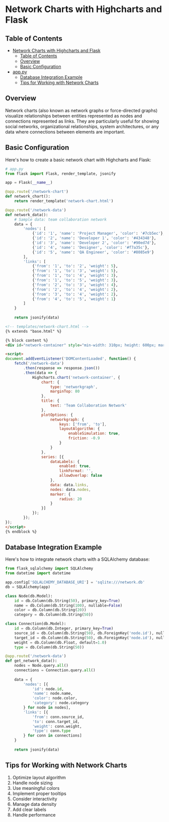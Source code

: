 # Network Charts with Highcharts and Flask

## Table of Contents
- [Network Charts with Highcharts and Flask](#network-charts-with-highcharts-and-flask)
  - [Table of Contents](#table-of-contents)
  - [Overview](#overview)
  - [Basic Configuration](#basic-configuration)
- [app.py](#apppy)
  - [Database Integration Example](#database-integration-example)
  - [Tips for Working with Network Charts](#tips-for-working-with-network-charts)



## Overview

Network charts (also known as network graphs or force-directed graphs) visualize relationships between entities represented as nodes and connections represented as links. They are particularly useful for showing social networks, organizational relationships, system architectures, or any data where connections between elements are important.

## Basic Configuration

Here's how to create a basic network chart with Highcharts and Flask:

```python
# app.py
from flask import Flask, render_template, jsonify

app = Flask(__name__)

@app.route('/network-chart')
def network_chart():
    return render_template('network-chart.html')

@app.route('/network-data')
def network_data():
    # Sample data: team collaboration network
    data = {
        'nodes': [
            {'id': '1', 'name': 'Project Manager', 'color': '#7cb5ec'},
            {'id': '2', 'name': 'Developer 1', 'color': '#434348'},
            {'id': '3', 'name': 'Developer 2', 'color': '#90ed7d'},
            {'id': '4', 'name': 'Designer', 'color': '#f7a35c'},
            {'id': '5', 'name': 'QA Engineer', 'color': '#8085e9'}
        ],
        'links': [
            {'from': '1', 'to': '2', 'weight': 5},
            {'from': '1', 'to': '3', 'weight': 5},
            {'from': '1', 'to': '4', 'weight': 3},
            {'from': '1', 'to': '5', 'weight': 3},
            {'from': '2', 'to': '3', 'weight': 4},
            {'from': '2', 'to': '4', 'weight': 2},
            {'from': '3', 'to': '4', 'weight': 2},
            {'from': '4', 'to': '5', 'weight': 1}
        ]
    }
    
    return jsonify(data)
```

```html
<!-- templates/network-chart.html -->
{% extends "base.html" %}

{% block content %}
<div id="network-container" style="min-width: 310px; height: 600px; margin: 0 auto"></div>

<script>
document.addEventListener('DOMContentLoaded', function() {
    fetch('/network-data')
        .then(response => response.json())
        .then(data => {
            Highcharts.chart('network-container', {
                chart: {
                    type: 'networkgraph',
                    marginTop: 80
                },
                title: {
                    text: 'Team Collaboration Network'
                },
                plotOptions: {
                    networkgraph: {
                        keys: ['from', 'to'],
                        layoutAlgorithm: {
                            enableSimulation: true,
                            friction: -0.9
                        }
                    }
                },
                series: [{
                    dataLabels: {
                        enabled: true,
                        linkFormat: '',
                        allowOverlap: false
                    },
                    data: data.links,
                    nodes: data.nodes,
                    marker: {
                        radius: 20
                    }
                }]
            });
        });
});
</script>
{% endblock %}
```

## Database Integration Example

Here's how to integrate network charts with a SQLAlchemy database:

```python
from flask_sqlalchemy import SQLAlchemy
from datetime import datetime

app.config['SQLALCHEMY_DATABASE_URI'] = 'sqlite:///network.db'
db = SQLAlchemy(app)

class Node(db.Model):
    id = db.Column(db.String(50), primary_key=True)
    name = db.Column(db.String(100), nullable=False)
    color = db.Column(db.String(20))
    category = db.Column(db.String(50))

class Connection(db.Model):
    id = db.Column(db.Integer, primary_key=True)
    source_id = db.Column(db.String(50), db.ForeignKey('node.id'), nullable=False)
    target_id = db.Column(db.String(50), db.ForeignKey('node.id'), nullable=False)
    weight = db.Column(db.Float, default=1.0)
    type = db.Column(db.String(50))

@app.route('/network-data')
def get_network_data():
    nodes = Node.query.all()
    connections = Connection.query.all()
    
    data = {
        'nodes': [{
            'id': node.id,
            'name': node.name,
            'color': node.color,
            'category': node.category
        } for node in nodes],
        'links': [{
            'from': conn.source_id,
            'to': conn.target_id,
            'weight': conn.weight,
            'type': conn.type
        } for conn in connections]
    }
    
    return jsonify(data)
```

## Tips for Working with Network Charts

1. Optimize layout algorithm
2. Handle node sizing
3. Use meaningful colors
4. Implement proper tooltips
5. Consider interactivity
6. Manage data density
7. Add clear labels
8. Handle performance
